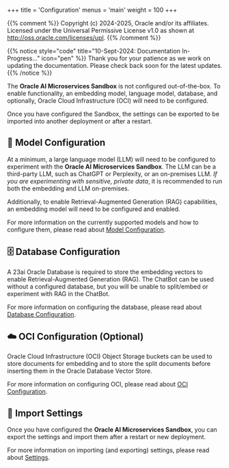 +++
title = 'Configuration'
menus = 'main'
weight = 100
+++

{{% comment %}}
Copyright (c) 2024-2025, Oracle and/or its affiliates.
Licensed under the Universal Permissive License v1.0 as shown at http://oss.oracle.com/licenses/upl.
{{% /comment %}}

{{% notice style="code" title="10-Sept-2024: Documentation In-Progress..." icon="pen" %}}
Thank you for your patience as we work on updating the documentation. Please check back soon for the latest updates.
{{% /notice %}}

The **Oracle AI Microservices Sandbox** is not configured out-of-the-box. To enable functionality, an embedding model, language model, database, and optionally, Oracle Cloud Infrastructure (OCI) will need to be configured.

Once you have configured the Sandbox, the settings can be exported to be imported into another deployment or after a restart.

## 🤖 Model Configuration

At a minimum, a large language model (LLM) will need to be configured to experiment with the **Oracle AI Microservices Sandbox**. The LLM can be a third-party LLM, such as ChatGPT or Perplexity, or an on-premises LLM. _If you are experimenting with sensitive, private data_, it is recommended to run both the embedding and LLM on-premises.

Additionally, to enable Retrieval-Augmented Generation (RAG) capabilities, an embedding model will need to be configured and enabled.

For more information on the currently supported models and how to configure them, please read about [Model Configuration](model_config/).

## 🗄️ Database Configuration

A 23ai Oracle Database is required to store the embedding vectors to enable Retrieval-Augmented Generation (RAG). The ChatBot can be used without a configured database, but you will be unable to split/embed or experiment with RAG in the ChatBot.

For more information on configuring the database, please read about [Database Configuration](db_config/).

## ☁️ OCI Configuration (Optional)

Oracle Cloud Infrastructure (OCI) Object Storage buckets can be used to store documents for embedding and to store the split documents before inserting them in the Oracle Database Vector Store.

For more information on configuring OCI, please read about [OCI Configuration](oci_config/).

## 💾 Import Settings

Once you have configured the **Oracle AI Microservices Sandbox**, you can export the settings and import them after a restart or new deployment.

For more information on importing (and exporting) settings, please read about [Settings](settings/).

